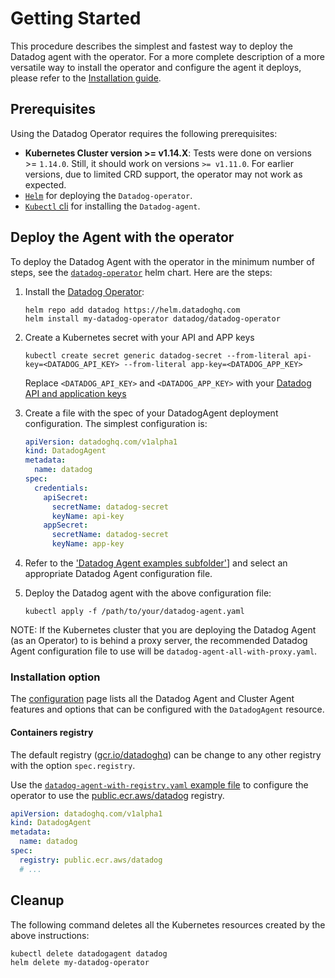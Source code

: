 # Getting Started

This procedure describes the simplest and fastest way to deploy the Datadog agent with the operator.
For a more complete description of a more versatile way to install the operator and configure the agent it deploys, please refer to the [Installation guide](installation.md).

## Prerequisites

Using the Datadog Operator requires the following prerequisites:

- **Kubernetes Cluster version >= v1.14.X**: Tests were done on versions >= `1.14.0`. Still, it should work on versions `>= v1.11.0`. For earlier versions, due to limited CRD support, the operator may not work as expected.
- [`Helm`][1] for deploying the `Datadog-operator`.
- [`Kubectl` cli][2] for installing the `Datadog-agent`.

## Deploy the Agent with the operator

To deploy the Datadog Agent with the operator in the minimum number of steps, see the [`datadog-operator`](https://github.com/DataDog/helm-charts/tree/main/charts/datadog-operator) helm chart.
Here are the steps:

1. Install the [Datadog Operator][3]:

   ```shell
   helm repo add datadog https://helm.datadoghq.com
   helm install my-datadog-operator datadog/datadog-operator
   ```

1. Create a Kubernetes secret with your API and APP keys

   ```shell
   kubectl create secret generic datadog-secret --from-literal api-key=<DATADOG_API_KEY> --from-literal app-key=<DATADOG_APP_KEY>
   ```
   Replace `<DATADOG_API_KEY>` and `<DATADOG_APP_KEY>` with your [Datadog API and application keys][4]

1. Create a file with the spec of your DatadogAgent deployment configuration. The simplest configuration is:

   ```yaml
   apiVersion: datadoghq.com/v1alpha1
   kind: DatadogAgent
   metadata:
     name: datadog
   spec:
     credentials:
       apiSecret:
         secretName: datadog-secret
         keyName: api-key
       appSecret:
         secretName: datadog-secret
         keyName: app-key
   ```

1. Refer to the ['Datadog Agent examples subfolder'](https://github.com/DataDog/datadog-operator/tree/main/examples/datadogagent)] and select an appropriate Datadog Agent configuration file.

1. Deploy the Datadog agent with the above configuration file:
   ```shell
   kubectl apply -f /path/to/your/datadog-agent.yaml
   ```

NOTE: If the Kubernetes cluster that you are deploying the Datadog Agent (as an Operator) to is behind a proxy server, the recommended Datadog Agent configuration file to use will be `datadog-agent-all-with-proxy.yaml`.

### Installation option

The [configuration][5] page lists all the Datadog Agent and Cluster Agent features and options that can be configured with the `DatadogAgent` resource.

#### Containers registry

The default registry ([gcr.io/datadoghq][6]) can be change to any other registry with the option `spec.registry`.

Use the [`datadog-agent-with-registry.yaml` example file][7] to configure the operator to use the [public.ecr.aws/datadog][8] registry.

```yaml
apiVersion: datadoghq.com/v1alpha1
kind: DatadogAgent
metadata:
  name: datadog
spec:
  registry: public.ecr.aws/datadog
  # ...
```

## Cleanup

The following command deletes all the Kubernetes resources created by the above instructions:

```shell
kubectl delete datadogagent datadog
helm delete my-datadog-operator
```

[1]: https://helm.sh
[2]: https://kubernetes.io/docs/tasks/tools/install-kubectl/
[3]: https://artifacthub.io/packages/helm/datadog/datadog-operator
[4]: https://app.datadoghq.com/account/settings#api
[5]: https://github.com/DataDog/datadog-operator/blob/main/docs/configuration.md
[6]: ttps://gcr.io/datadoghq
[7]: https://github.com/DataDog/datadog-operator/blob/main/examples/datadogagent/datadog-agent-with-registry.yaml
[8]: https://gallery.ecr.aws/datadog/